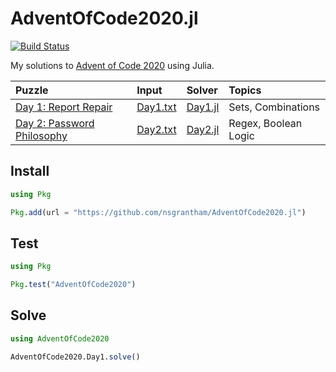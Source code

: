 # AdventOfCode2020.jl

[![Build Status](https://github.com/nsgrantham/AdventOfCode2020.jl/actions/workflows/CI.yml/badge.svg?branch=main)](https://github.com/nsgrantham/AdventOfCode2020.jl/actions/workflows/CI.yml?query=branch%3Amain)

My solutions to [Advent of Code 2020](https://adventofcode.com/2020) using Julia.

| Puzzle                                                              | Input                         | Solver                     | Topics               |
|:--------------------------------------------------------------------|:------------------------------|:---------------------------|:---------------------|
| [Day 1: Report Repair](https://adventofcode.com/2020/day/1)         | [Day1.txt](./data/Day1.txt)   | [Day1.jl](./src/Day1.jl)   | Sets, Combinations   |
| [Day 2: Password Philosophy](https://adventofcode.com/2020/day/2)   | [Day2.txt](./data/Day2.txt)   | [Day2.jl](./src/Day2.jl)   | Regex, Boolean Logic |

## Install

```julia
using Pkg

Pkg.add(url = "https://github.com/nsgrantham/AdventOfCode2020.jl")
```

## Test

```julia
using Pkg

Pkg.test("AdventOfCode2020")
```

## Solve

```julia
using AdventOfCode2020

AdventOfCode2020.Day1.solve()
```
